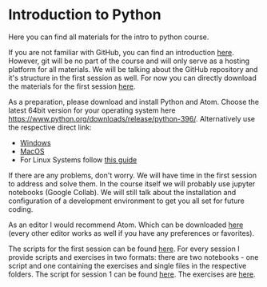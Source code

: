 # Introduction to Python
Here you can find all materials for the intro to python course.

If you are not familiar with GitHub, you can find an introduction [here](https://product.hubspot.com/blog/git-and-github-tutorial-for-beginners).
However, git will be no part of the course and will only serve as a hosting platform for all materials.
We will be talking about the GitHub repository and it's structure in the first session as well.
For now you can directly download the materials for the first session [here](https://github.com/MisterXY89/intro-to-python/archive/refs/heads/main.zip).


As a preparation, please download and install Python and Atom.
Choose the latest 64bit version for your operating system here https://www.python.org/downloads/release/python-396/.
Alternatively use the respective direct link:

- [Windows](https://www.python.org/ftp/python/3.9.6/python-3.9.6-amd64.exe)
- [MacOS](https://www.python.org/ftp/python/3.9.6/python-3.9.6-macos11.pkg)
- For Linux Systems follow [this guide](https://tecadmin.net/how-to-install-python-3-9-on-ubuntu-20-04/)


If there are any problems, don't worry. We will have time in the first session to address and solve them.
In the course itself we will probably use jupyter notebooks (Google Collab).
We will still talk about the installation and configuration of a development environment to get you all set for future coding.

As an editor I would recommend Atom. Which can be downloaded [here](https://atom.io/) (every other editor works as well if you have any preferences or favorites).

The scripts for the first session can be found [here](https://github.com/MisterXY89/intro-to-python/tree/main/session_1).
For every session I provide scripts and exercises in two formats: there are two notebooks - one script and one containing the exercises and single files in the respective folders.
The script for session 1 can be found [here](https://colab.research.google.com/drive/16ORcXM3vurNakmwjL71yfgJg5yZRcGkh?usp=sharing).
The exercises are [here](https://colab.research.google.com/drive/1-hDVVa8lnTNf5DOtNAVETQw9Ujgxx9lp?usp=sharing). 
